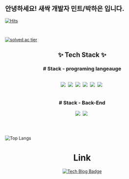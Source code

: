 ## 안녕하세요! 새싹 개발자 민트/박하은 입니다.
  [![Hits](https://hits.seeyoufarm.com/api/count/incr/badge.svg?url=https%3A%2F%2Fgithub.com%2Fzzsza)](https://hits.seeyoufarm.com) 

<br>

[![solved.ac tier](http://mazassumnida.wtf/api/v2/generate_badge?boj=haeun9634)](https://solved.ac/{userid})


<h2 align="center">✨ Tech Stack ✨</h2>
<h3 align ="center"># Stack - programing langeauge </h3>

<br>

<div align="center">
<img src="https://img.shields.io/badge/C++-00599C?style=flat-square&logo=C%2B%2B&logoColor=white"/>&nbsp
<img src="https://img.shields.io/badge/C-A8B9CC?style=flat-square&logo=C%2B%2B&logoColor=white"/>&nbsp
<img src="https://img.shields.io/badge/JavaScript-F7DF1E?style=flat-square&logo=C%2B%2B&logoColor=white"/>&nbsp
  <img src="https://img.shields.io/badge/HTML5-E34F26?style=flat-square&logo=C%2B%2B&logoColor=white"/>&nbsp
  <img src="https://img.shields.io/badge/css3-1572B6.svg?style=for-the-badge&logo=css3&logoColor=white" />&nbsp
  <img src="https://img.shields.io/badge/python-3670A0?style=for-the-badge&logo=python&logoColor=ffdd54" />&nbsp
</div>

<br>

<h3 align ="center"># Stack - Back-End </h3>
<div align="center">
<img src="https://img.shields.io/badge/Node.JS-5FA04E?style=flat-square&logo=C%2B%2B&logoColor=white"/>&nbsp
<img src="https://img.shields.io/badge/MySql-4479A1?style=flat-square&logo=C%2B%2B&logoColor=white"/>&nbsp
</div>


<br> <br> 

![Top Langs](https://github-readme-stats.vercel.app/api/top-langs/?username=haeun9634&layout=compact)

<h1 align="center"> Link </h1>
  <div align="center">
    
  [![Tech Blog Badge](http://img.shields.io/badge/-Tech%20blog-red?style=flat-square&logo=tistory&link=https://mint10.tistory.com/)](https://mint10.tistory.com/)</div>
  




<!--*haeun9634/haeun9634** is a ✨ _special_ ✨ repository because its `README.md` (this file) appears on your GitHub profile.

Here are some ideas to get you started:

- 🔭 I’m currently working on ...
- 🌱 I’m currently learning ...
- 👯 I’m looking to collaborate on ...
- 🤔 I’m looking for help with ...
- 💬 Ask me about ...
- 📫 How to reach me: ...
- 😄 Pronouns: ...
- ⚡ Fun fact: ...

![Top Langs](https://github-readme-stats.vercel.app/api/top-langs/?username=haeun9634&layout=compact)
[![Anurag's GitHub stats](https://github-readme-stats.vercel.app/api?username=haeun9634&show_icons=true&theme=radical)]
-->
